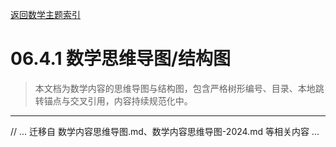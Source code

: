 [返回数学主题索引](./README.md)

# 06.4.1 数学思维导图/结构图

> 本文档为数学内容的思维导图与结构图，包含严格树形编号、目录、本地跳转锚点与交叉引用，内容持续规范化中。

---

// ... 迁移自 数学内容思维导图.md、数学内容思维导图-2024.md 等相关内容 ...
